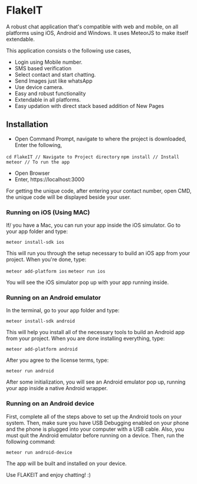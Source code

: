 # FlakeIT
A robust chat application that's compatible with web and mobile, on all platforms using iOS, Android and Windows. It uses MeteorJS to make itself extendable.

This application consists o the following use cases,
- Login using Mobile number.
- SMS based verification
- Select contact and start chatting.
- Send Images just like whatsApp
- Use device camera.
- Easy and robust functionality
- Extendable in all platforms.
- Easy updation with direct stack based addition of New Pages

## Installation
- Open Command Prompt, navigate to where the project is downloaded, Enter the following,

```cd FlakeIT // Navigate to Project directory```
```npm install // Install ```
```meteor // To run the app```

- Open Browser
- Enter, https://localhost:3000

For getting the unique code, after entering your contact number, open CMD, the unique code will be displayed beside your user.

### Running on iOS (Using MAC)
If/ you have a Mac, you can run your app inside the iOS simulator.
Go to your app folder and type:

```meteor install-sdk ios```

This will run you through the setup necessary to build an iOS app from your project. When you're done, type:

```meteor add-platform ios```
```meteor run ios```

You will see the iOS simulator pop up with your app running inside.

### Running on an Android emulator

In the terminal, go to your app folder and type:

```meteor install-sdk android```

This will help you install all of the necessary tools to build an Android app from your project. When you are done installing everything, type:

```meteor add-platform android```

After you agree to the license terms, type:

```meteor run android```

After some initialization, you will see an Android emulator pop up, running your app inside a native Android wrapper.

### Running on an Android device

First, complete all of the steps above to set up the Android tools on your system. Then, make sure you have USB Debugging enabled on your phone and the phone is plugged into your computer with a USB cable. Also, you must quit the Android emulator before running on a device.
Then, run the following command:

```meteor run android-device```

The app will be built and installed on your device.

Use FLAKEIT and enjoy chatting! :)

